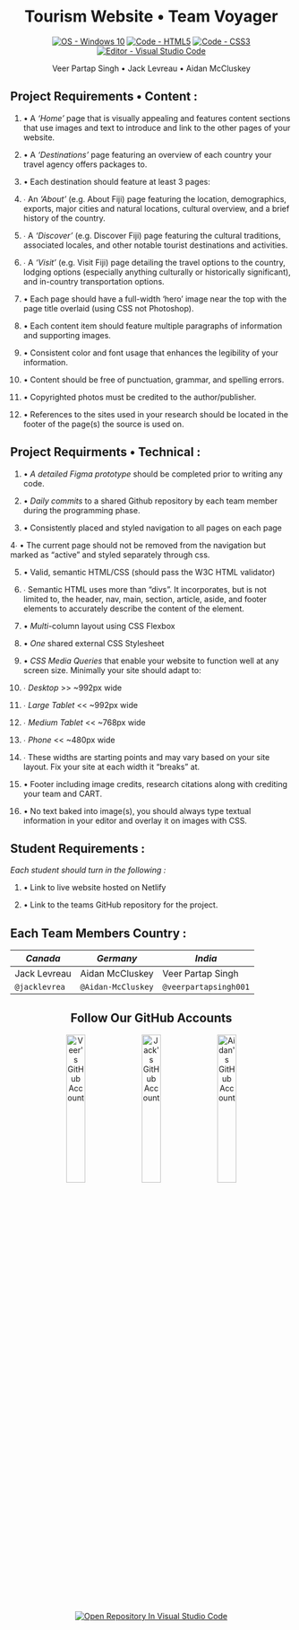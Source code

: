 <!-- Header -->
<h1 align="center">Tourism Website • Team Voyager</h1>

<!-- Badges Generated With https://michaelcurrin.github.io/badge-generator/#/ -->
<p align="middle">
  <a href="https://"><img src="https://img.shields.io/badge/OS-Windows_10-blueviolet?logo=windows&logoColor=white" alt="OS - Windows 10"></a>
  <a href="https://"><img src="https://img.shields.io/badge/Code-HTML5-blueviolet?logo=html5&logoColor=white" alt="Code - HTML5"></a>
  <a href="https://"><img src="https://img.shields.io/badge/Code-CSS3-blueviolet?logo=css3&logoColor=white" alt="Code - CSS3"></a>
  <a href="https://"><img src="https://img.shields.io/badge/Editor-Visual_Studio_Code-blueviolet?logo=visualstudiocode" alt="Editor - Visual Studio Code"></a>
</p>

<!-- List Of Team Members Beneath The Header -->
<p align="center">Veer Partap Singh • Jack Levreau • Aidan McCluskey<p>

<!-- Website Requirements Found From https://classroom.google.com/u/3/c/MzgwNTU4NDY3MTky/a/NDM0NjE0Nzg0ODk0/details -->
<!-- Not Using For Now "<h2 align="middle">Project Requirements</h2>" -->

<!-- Content Project Requirements -->
<h2>Project Requirements • Content :</h2>

1. • A <i>‘Home’</i> page that is visually appealing and features content sections that use images and text to introduce and link to the other pages of your website.

2. • A <i>‘Destinations’</i> page featuring an overview of each country your travel agency offers packages to.

3. • Each destination should feature at least 3 pages:

4. ∙ An <i>‘About’</i> (e.g. About Fiji) page featuring the location, demographics, exports, major cities and natural locations, cultural overview, and a brief history of the country.

5. ∙ A <i>‘Discover’</i> (e.g. Discover Fiji) page featuring the cultural traditions, associated locales, and other notable tourist destinations and activities.

6. ∙ A <i>‘Visit’</i> (e.g. Visit Fiji) page detailing the travel options to the country, lodging options (especially anything culturally or historically significant), and in-country transportation options.

7. • Each page should have a full-width ‘hero’ image near the top with the page title overlaid (using CSS not Photoshop).

8. • Each content item should feature multiple paragraphs of information and supporting images.

9. • Consistent color and font usage that enhances the legibility of your information.

10. • Content should be free of punctuation, grammar, and spelling errors.

11. • Copyrighted photos must be credited to the author/publisher.

12. • References to the sites used in your research should be located in the footer of the page(s) the source is used on.

<!-- Technical Project Requirements -->
<h2>Project Requirments • Technical :</h2>

1. • <i>A detailed Figma prototype</i> should be completed prior to writing any code.

2. • <i>Daily commits</i> to a shared Github repository by each team member during the programming phase.

3. • Consistently placed and styled navigation to all pages on each page
 
4∙ • The current page should not be removed from the navigation but marked as “active” and styled separately through css.
  
5. • Valid, semantic HTML/CSS (should pass the W3C HTML validator)

6. ∙ Semantic HTML uses more than “divs”. It incorporates, but is not limited to, the header, nav, main, section, article, aside, and footer elements to accurately describe the content of the element.

7. • <i>Multi</i>-column layout using CSS Flexbox
  
8. • <i>One</i> shared external CSS Stylesheet
  
9. • <i>CSS Media Queries</i> that enable your website to function well at any screen size. Minimally your site should adapt to:
  
10. ∙ <i>Desktop</i> >> ~992px wide

11. ∙ <i>Large Tablet</i> << ~992px wide

12. ∙ <i>Medium Tablet</i> << ~768px wide

13. ∙ <i>Phone</i> << ~480px wide

14. ∙ These widths are starting points and may vary based on your site layout. Fix your site at each width it “breaks” at.

15. • Footer including image credits, research citations along with crediting your team and CART.
  
16. • No text baked into image(s), you should always type textual information in your editor and overlay it on images with CSS.
              
<!-- Website Requirements Found From https://classroom.google.com/u/3/c/MzgwNTU4NDY3MTky/a/NDM0NjE0Nzg0ODk0/details -->
<h2>Student Requirements :</h2>

_Each student should turn in the following :_
1. • Link to live website hosted on Netlify

2. • Link to the teams GitHub repository for the project.
         
<!-- Chart Header -->
<h2>Each Team Members Country :</h2>

<!-- Chart Of Which Student Contributed To Which Country -->
| ***Canada***   | ***Germany***      | ***India***           |
| -------------- | ------------------ | --------------------- |
| Jack Levreau   | Aidan McCluskey    | Veer Partap Singh     |
| `@jacklevrea`  | `@Aidan-McCluskey` | `@veerpartapsingh001` |         
   
<!-- Links To Our GitHub Accounts , Somewhat As A Footer -->
<h2 align="center">Follow Our GitHub Accounts</h2>
              
<p align="middle">
  <a href="https://github.com/veerpartapsingh001" title="Go to Veer's GitHub profile"><img src="https://img.shields.io/static/v1?label=Follow&message=Veer Partap Singh&color=blueviolet&logo=github" alt="Veer's GitHub Account" width="26%"></a>
  <a href="https://github.com/jacklevrea" title="Go to Jack's GitHub profile"><img src="https://img.shields.io/static/v1?label=Follow&message=Jack Levreau&color=blueviolet&logo=github" alt="Jack's GitHub Account" width="26%"></a>
   <a href="https://github.com/Aidan-McCluskey" title="Go to Aidan's GitHub profile"><img src="https://img.shields.io/static/v1?label=Follow&message=Aidan McCluskey&color=blueviolet&logo=github" alt="Aidan's GitHub Account" width="26%"></a>
</p>

<p align="middle">
  <a href="https://classroom.github.com/assets/open-in-vscode-f059dc9a6f8d3a56e377f745f24479a46679e63a5d9fe6f495e02850cd0d8118.svg"><img src="https://img.shields.io/badge/Open_Repository_In-Visual_Studio_Code-blueviolet?logo=visualstudiocode" alt="Open Repository In Visual Studio Code"></a>
</p>

